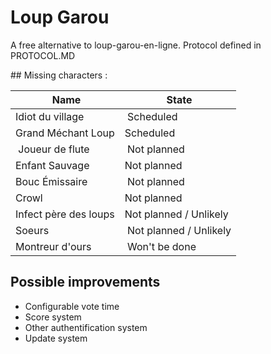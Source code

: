 Loup Garou
===========

A free alternative to loup-garou-en-ligne.
Protocol defined in PROTOCOL.MD

## Missing characters :

| Name                  | State
|-----------------------|---------------------
| Idiot du village      | Scheduled
| Grand Méchant Loup    | Scheduled
| Joueur de flute       | Not planned
| Enfant Sauvage        | Not planned
| Bouc Émissaire        | Not planned
| Crowl                 | Not planned
| Infect père des loups | Not planned / Unlikely
| Soeurs				| Not planned / Unlikely
| Montreur d'ours		| Won't be done

## Possible improvements

 - Configurable vote time
 - Score system
 - Other authentification system
 - Update system